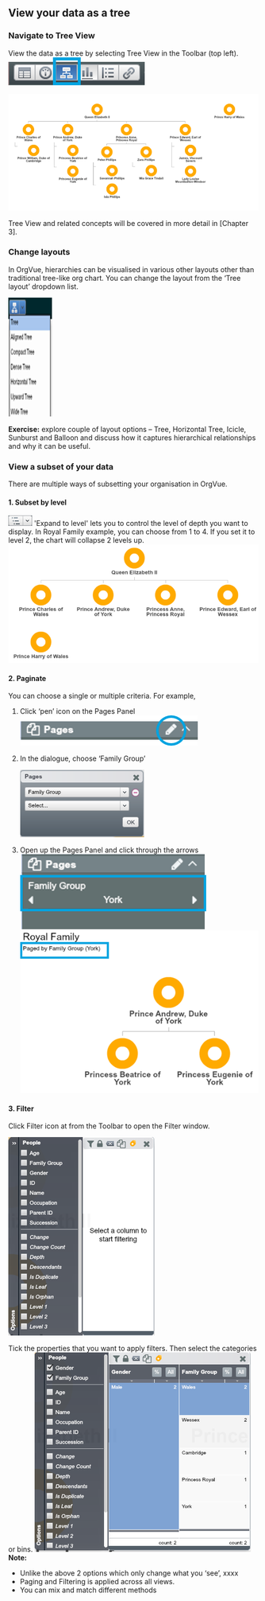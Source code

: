 ## View your data as a tree

### Navigate to Tree View
View the data as a tree by selecting Tree View in the Toolbar (top left).
![](../chapter01pics/1-051.selecttreeview.png)

![](../chapter01pics/1-052.royalfamilytree.png)

Tree View and related concepts will be covered in more detail in [Chapter 3].

### Change layouts 

In OrgVue, hierarchies can be visualised in various other layouts other than traditional tree-like org chart. You can change the layout from the ‘Tree layout’ dropdown list.

![](../chapter01pics/1-053.treelayouts.png)


**Exercise:** explore couple of layout options – Tree, Horizontal Tree, Icicle, Sunburst and Balloon and discuss how it captures hierarchical relationships and why it can be useful.


### View a subset of your data
There are multiple ways of subsetting your organisation in OrgVue.

#### 1. Subset by level 
![](../chapter01pics/1-039.showlevels.png) 'Expand to level' lets you to control the level of depth you want to display. In Royal Family example, you can choose from 1 to 4. If you set it to level 2, the chart will collapse 2 levels up. 
![](../chapter01pics/1-054.royalfamilylevel2.png)

#### 2. Paginate
You can choose a single or multiple criteria. For example, 

1. Click ‘pen’ icon on the Pages Panel
 ![](../chapter01pics/1-055.pagespanel.png)
2. In the dialogue, choose ‘Family Group’ 

    ![](../chapter01pics/1-056.pagesdialog.png) 


3. Open up the Pages Panel and click through the arrows
![](../chapter01pics/1-057.pagesclickthrough.png)
![](../chapter01pics/1-058.royalfamilypaged.png)

#### 3. Filter

Click Filter icon at from the Toolbar to open the Filter window.

![](../chapter01pics/1-059.filterempty.png)

Tick the properties that you want to apply filters. Then select the categories or bins.
![](../chapter01pics/1-060.filterapply.png)
**Note:** 
* Unlike the above 2 options which only change what you ‘see’, xxxx
* Paging and Filtering is applied across all views. 
* You can mix and match different methods


